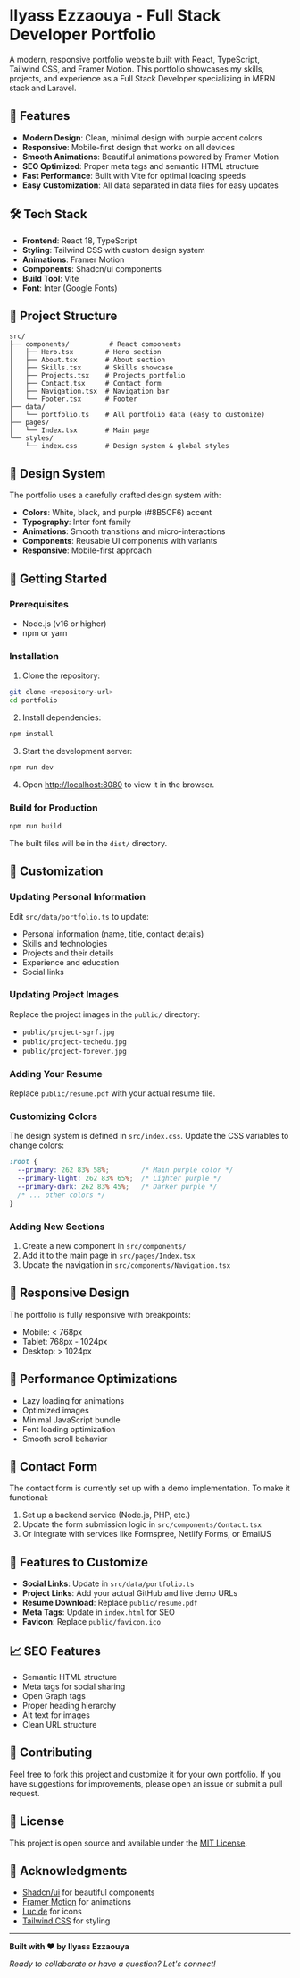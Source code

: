 # Ilyass Ezzaouya - Full Stack Developer Portfolio

A modern, responsive portfolio website built with React, TypeScript, Tailwind CSS, and Framer Motion. This portfolio showcases my skills, projects, and experience as a Full Stack Developer specializing in MERN stack and Laravel.

## 🚀 Features

- **Modern Design**: Clean, minimal design with purple accent colors
- **Responsive**: Mobile-first design that works on all devices
- **Smooth Animations**: Beautiful animations powered by Framer Motion
- **SEO Optimized**: Proper meta tags and semantic HTML structure
- **Fast Performance**: Built with Vite for optimal loading speeds
- **Easy Customization**: All data separated in data files for easy updates

## 🛠 Tech Stack

- **Frontend**: React 18, TypeScript
- **Styling**: Tailwind CSS with custom design system
- **Animations**: Framer Motion
- **Components**: Shadcn/ui components
- **Build Tool**: Vite
- **Font**: Inter (Google Fonts)

## 📂 Project Structure

```
src/
├── components/          # React components
│   ├── Hero.tsx        # Hero section
│   ├── About.tsx       # About section  
│   ├── Skills.tsx      # Skills showcase
│   ├── Projects.tsx    # Projects portfolio
│   ├── Contact.tsx     # Contact form
│   ├── Navigation.tsx  # Navigation bar
│   └── Footer.tsx      # Footer
├── data/
│   └── portfolio.ts    # All portfolio data (easy to customize)
├── pages/
│   └── Index.tsx       # Main page
└── styles/
    └── index.css       # Design system & global styles
```

## 🎨 Design System

The portfolio uses a carefully crafted design system with:

- **Colors**: White, black, and purple (#8B5CF6) accent
- **Typography**: Inter font family
- **Animations**: Smooth transitions and micro-interactions
- **Components**: Reusable UI components with variants
- **Responsive**: Mobile-first approach

## 🚀 Getting Started

### Prerequisites

- Node.js (v16 or higher)
- npm or yarn

### Installation

1. Clone the repository:
```bash
git clone <repository-url>
cd portfolio
```

2. Install dependencies:
```bash
npm install
```

3. Start the development server:
```bash
npm run dev
```

4. Open [http://localhost:8080](http://localhost:8080) to view it in the browser.

### Build for Production

```bash
npm run build
```

The built files will be in the `dist/` directory.

## 📝 Customization

### Updating Personal Information

Edit `src/data/portfolio.ts` to update:

- Personal information (name, title, contact details)
- Skills and technologies
- Projects and their details
- Experience and education
- Social links

### Updating Project Images

Replace the project images in the `public/` directory:
- `public/project-sgrf.jpg`
- `public/project-techedu.jpg` 
- `public/project-forever.jpg`

### Adding Your Resume

Replace `public/resume.pdf` with your actual resume file.

### Customizing Colors

The design system is defined in `src/index.css`. Update the CSS variables to change colors:

```css
:root {
  --primary: 262 83% 58%;        /* Main purple color */
  --primary-light: 262 83% 65%;  /* Lighter purple */
  --primary-dark: 262 83% 45%;   /* Darker purple */
  /* ... other colors */
}
```

### Adding New Sections

1. Create a new component in `src/components/`
2. Add it to the main page in `src/pages/Index.tsx`
3. Update the navigation in `src/components/Navigation.tsx`

## 📱 Responsive Design

The portfolio is fully responsive with breakpoints:
- Mobile: < 768px
- Tablet: 768px - 1024px  
- Desktop: > 1024px

## 🔧 Performance Optimizations

- Lazy loading for animations
- Optimized images
- Minimal JavaScript bundle
- Font loading optimization
- Smooth scroll behavior

## 📧 Contact Form

The contact form is currently set up with a demo implementation. To make it functional:

1. Set up a backend service (Node.js, PHP, etc.)
2. Update the form submission logic in `src/components/Contact.tsx`
3. Or integrate with services like Formspree, Netlify Forms, or EmailJS

## 🌟 Features to Customize

- **Social Links**: Update in `src/data/portfolio.ts`
- **Project Links**: Add your actual GitHub and live demo URLs
- **Resume Download**: Replace `public/resume.pdf`
- **Meta Tags**: Update in `index.html` for SEO
- **Favicon**: Replace `public/favicon.ico`

## 📈 SEO Features

- Semantic HTML structure
- Meta tags for social sharing
- Open Graph tags
- Proper heading hierarchy
- Alt text for images
- Clean URL structure

## 🤝 Contributing

Feel free to fork this project and customize it for your own portfolio. If you have suggestions for improvements, please open an issue or submit a pull request.

## 📄 License

This project is open source and available under the [MIT License](LICENSE).

## 🙏 Acknowledgments

- [Shadcn/ui](https://ui.shadcn.com/) for beautiful components
- [Framer Motion](https://www.framer.com/motion/) for animations
- [Lucide](https://lucide.dev/) for icons
- [Tailwind CSS](https://tailwindcss.com/) for styling

---

**Built with ❤️ by Ilyass Ezzaouya**

*Ready to collaborate or have a question? Let's connect!*